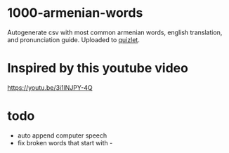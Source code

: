 # 1000-armenian-words
Autogenerate csv with most common armenian words, english translation, and pronunciation guide.
Uploaded to [quizlet](https://quizlet.com/_9kbxzw?x=1jqt&i=2p3dwm).

# Inspired by this youtube video
https://youtu.be/3i1lNJPY-4Q

# todo 
- auto append computer speech
- fix broken words that start with -
